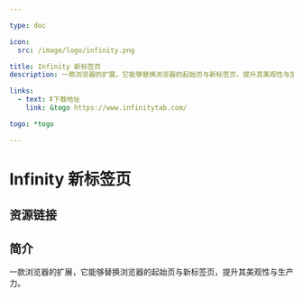 ```yaml
---

type: doc

icon:
  src: /image/logo/infinity.png

title: Infinity 新标签页
description: 一款浏览器的扩展，它能够替换浏览器的起始页与新标签页，提升其美观性与生产力。

links:
  - text: ⏬下载地址
    link: &togo https://www.infinitytab.com/

togo: *togo

---
```


<ShowLogo />

# Infinity 新标签页

<ShowBreadcrumb />

## 资源链接

<ShowLinks />

## 简介

一款浏览器的扩展，它能够替换浏览器的起始页与新标签页，提升其美观性与生产力。
